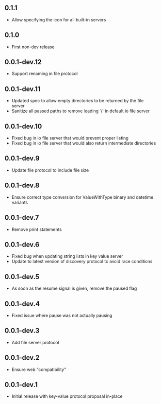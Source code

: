 ## 0.1.1

* Allow specifying the icon for all built-in servers

## 0.1.0

* First non-dev release

## 0.0.1-dev.12

* Support renaming in file protocol

## 0.0.1-dev.11

* Updated spec to allow empty directories to be returned by the file server
* Sanitize all passed paths to remove leading '/' in default io file server

## 0.0.1-dev.10

* Fixed bug in io file server that would prevent proper listing
* Fixed bug in io file server that would also return intermediate directories

## 0.0.1-dev.9

* Update file protocol to include file size

## 0.0.1-dev.8

* Ensure correct type conversion for ValueWithType binary and datetime variants

## 0.0.1-dev.7

* Remove print statements

## 0.0.1-dev.6

* Fixed bug when updating string lists in key value server
* Update to latest version of discovery protocol to avoid race conditions

## 0.0.1-dev.5

* As soon as the resume signal is given, remove the paused flag

## 0.0.1-dev.4

* Fixed issue where pause was not actually pausing

## 0.0.1-dev.3

* Add file server protocol

## 0.0.1-dev.2

* Ensure web "compatibility"

## 0.0.1-dev.1

* Initial release with key-value protocol proposal in-place